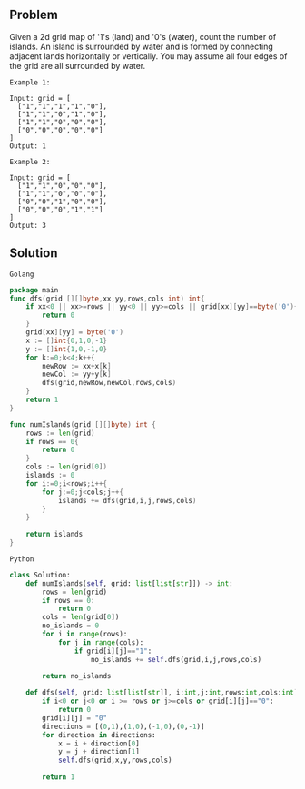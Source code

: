 Problem
-------

Given a 2d grid map of '1's (land) and '0's (water), count the number of islands. An island is surrounded by water and is formed by connecting adjacent lands horizontally or vertically. You may assume all four edges of the grid are all surrounded by water.
```text
Example 1:

Input: grid = [
  ["1","1","1","1","0"],
  ["1","1","0","1","0"],
  ["1","1","0","0","0"],
  ["0","0","0","0","0"]
]
Output: 1

Example 2:

Input: grid = [
  ["1","1","0","0","0"],
  ["1","1","0","0","0"],
  ["0","0","1","0","0"],
  ["0","0","0","1","1"]
]
Output: 3
```

Solution
--------
`Golang`
```go
package main
func dfs(grid [][]byte,xx,yy,rows,cols int) int{
    if xx<0 || xx>=rows || yy<0 || yy>=cols || grid[xx][yy]==byte('0'){
        return 0
    }
    grid[xx][yy] = byte('0')
    x := []int{0,1,0,-1}
    y := []int{1,0,-1,0}
    for k:=0;k<4;k++{
        newRow := xx+x[k]
        newCol := yy+y[k]
        dfs(grid,newRow,newCol,rows,cols)            
    }
    return 1 
}

func numIslands(grid [][]byte) int {
    rows := len(grid)
    if rows == 0{
        return 0
    }
    cols := len(grid[0])
    islands := 0
    for i:=0;i<rows;i++{
        for j:=0;j<cols;j++{
            islands += dfs(grid,i,j,rows,cols)    
        }
    }
    
    return islands
}
```

`Python`
```python
class Solution:
    def numIslands(self, grid: list[list[str]]) -> int:
        rows = len(grid)
        if rows == 0:
            return 0
        cols = len(grid[0])
        no_islands = 0
        for i in range(rows):
            for j in range(cols):
                if grid[i][j]=="1":
                    no_islands += self.dfs(grid,i,j,rows,cols)
                    
        return no_islands

    def dfs(self, grid: list[list[str]], i:int,j:int,rows:int,cols:int)->int:
        if i<0 or j<0 or i >= rows or j>=cols or grid[i][j]=="0":
            return 0
        grid[i][j] = "0"
        directions = [(0,1),(1,0),(-1,0),(0,-1)]
        for direction in directions:
            x = i + direction[0]
            y = j + direction[1]
            self.dfs(grid,x,y,rows,cols)
            
        return 1
```